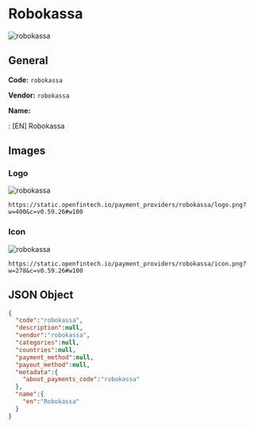 
# Robokassa 
![robokassa](https://static.openfintech.io/payment_providers/robokassa/logo.png?w=400&c=v0.59.26#w100)  

## General 
 
**Code:** `robokassa` 
 
**Vendor:** `robokassa` 
 
**Name:** 
 
:	[EN] Robokassa 
 

## Images 

### Logo 
 
![robokassa](https://static.openfintech.io/payment_providers/robokassa/logo.png?w=400&c=v0.59.26#w100)  

```
https://static.openfintech.io/payment_providers/robokassa/logo.png?w=400&c=v0.59.26#w100
```  

### Icon 
 
![robokassa](https://static.openfintech.io/payment_providers/robokassa/icon.png?w=278&c=v0.59.26#w100)  

```
https://static.openfintech.io/payment_providers/robokassa/icon.png?w=278&c=v0.59.26#w100
```  

## JSON Object 

```json
{
  "code":"robokassa",
  "description":null,
  "vendor":"robokassa",
  "categories":null,
  "countries":null,
  "payment_method":null,
  "payout_method":null,
  "metadata":{
    "about_payments_code":"robokassa"
  },
  "name":{
    "en":"Robokassa"
  }
}
```  

